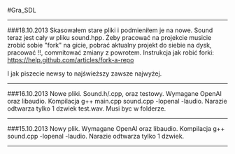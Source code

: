 #Gra_SDL

----------------

###18.10.2013
Skasowałem stare pliki i podmieniłem je na nowe. Sound teraz jest cały w pliku sound.hpp. Żeby pracować na projekcie musicie 
zrobić sobie "fork" na gicie, pobrać aktualny projekt do siebie na dysk, pracować !!, commitować zmiany z powrotem. Instrukcja
jak robić forki: https://help.github.com/articles/fork-a-repo

I jak piszecie newsy to najświeższy zawsze najwyżej. 

----------------

###16.10.2013
Nowe pliki. Sound.h/.cpp, oraz testowy. Wymagane OpenAl oraz libaudio. 
Kompilacja g++ main.cpp sound.cpp -lopenal -laudio. Narazie odtwarza tylko 1 dzwiek test.wav. Musi byc w folderze.

-----------------

###15.10.2013
Nowy plik. Wymagane OpenAl oraz libaudio. Kompilacja g++ sound.cpp -lopenal -laudio. Narazie odtwarza tylko 1 dzwiek.

-----------------


